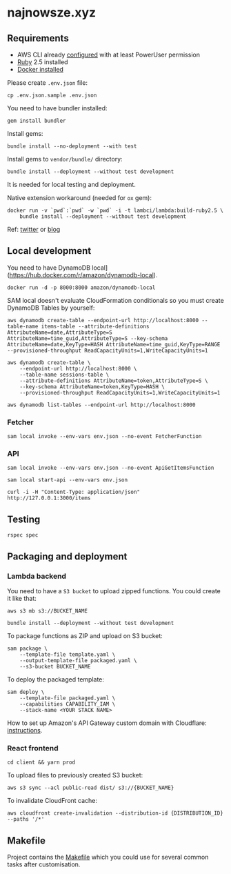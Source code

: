 # najnowsze.xyz

## Requirements

* AWS CLI already [configured](https://docs.aws.amazon.com/cli/latest/userguide/cli-chap-configure.html) with at least PowerUser permission
* [Ruby](https://www.ruby-lang.org/en/documentation/installation/) 2.5 installed
* [Docker installed](https://www.docker.com/community-edition)

Please create `.env.json` file:
```
cp .env.json.sample .env.json
```

You need to have bundler installed:
```
gem install bundler
```

Install gems:
```
bundle install --no-deployment --with test
```

Install gems to `vendor/bundle/` directory:
```
bundle install --deployment --without test development
```
It is needed for local testing and deployment.

Native extension workaround (needed for `ox` gem):
```
docker run -v `pwd`:`pwd` -w `pwd` -i -t lambci/lambda:build-ruby2.5 \
    bundle install --deployment --without test development
```
Ref: [twitter](https://twitter.com/alexwwood/status/1068421791918448640) or [blog](https://www.cookieshq.co.uk/posts/how-to-build-a-serverless-twitter-bot-with-ruby-and-aws-lambda)


## Local development
You need to have DynamoDB local](https://hub.docker.com/r/amazon/dynamodb-local).
```
docker run -d -p 8000:8000 amazon/dynamodb-local
```

SAM local doesn't evaluate CloudFormation conditionals so you must create DynamoDB Tables by yourself:
```
aws dynamodb create-table --endpoint-url http://localhost:8000 --table-name items-table --attribute-definitions AttributeName=date,AttributeType=S AttributeName=time_guid,AttributeType=S --key-schema AttributeName=date,KeyType=HASH AttributeName=time_guid,KeyType=RANGE --provisioned-throughput ReadCapacityUnits=1,WriteCapacityUnits=1
```

```
aws dynamodb create-table \
    --endpoint-url http://localhost:8000 \
    --table-name sessions-table \
    --attribute-definitions AttributeName=token,AttributeType=S \
    --key-schema AttributeName=token,KeyType=HASH \
    --provisioned-throughput ReadCapacityUnits=1,WriteCapacityUnits=1
```

```
aws dynamodb list-tables --endpoint-url http://localhost:8000
```

### Fetcher
```
sam local invoke --env-vars env.json --no-event FetcherFunction
```

### API
```
sam local invoke --env-vars env.json --no-event ApiGetItemsFunction
```

```
sam local start-api --env-vars env.json
```

```
curl -i -H "Content-Type: application/json" http://127.0.0.1:3000/items
```

## Testing
```
rspec spec
```

## Packaging and deployment
### Lambda backend

You need to have a `S3 bucket` to upload zipped functions. You could create it like that:
```
aws s3 mb s3://BUCKET_NAME
```

```
bundle install --deployment --without test development
```

To package functions as ZIP and upload on S3 bucket:
```
sam package \
    --template-file template.yaml \
    --output-template-file packaged.yaml \
    --s3-bucket BUCKET_NAME
```

To deploy the packaged template:
```
sam deploy \
    --template-file packaged.yaml \
    --capabilities CAPABILITY_IAM \
    --stack-name <YOUR STACK NAME>
```

How to set up Amazon's API Gateway custom domain with Cloudflare: [instructions](http://www.leanx.eu/tutorials/set-up-amazons-api-gateway-custom-domain-with-cloudflare).

### React frontend
```
cd client && yarn prod
```

To upload files to previously created S3 bucket:
```
aws s3 sync --acl public-read dist/ s3://{BUCKET_NAME}
``` 

To invalidate CloudFront cache:
```
aws cloudfront create-invalidation --distribution-id {DISTRIBUTION_ID} --paths '/*'
```

## Makefile
Project contains the [Makefile](Makefile) which you could use for several common tasks after customisation.